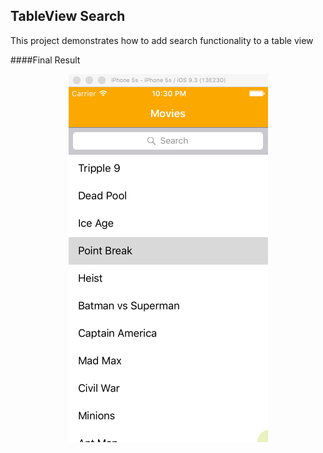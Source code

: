TableView Search
-------------------------
This project demonstrates how to add search functionality to a table view

####Final Result

<p align="center">
  <img src="https://github.com/kioko/swift-code-snippets/blob/master/TableViewSearch/artwork/TableViewSearch.gif?raw=true" alt="Final Result"/>
</p>

